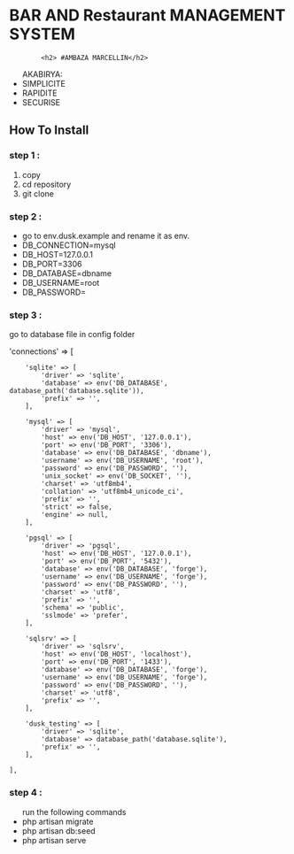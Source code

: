 

<h1>BAR AND Restaurant MANAGEMENT SYSTEM</h1>


			<h2> #AMBAZA MARCELLIN</h2>

<ul>AKABIRYA: 
		<li>SIMPLICITE</li>
		<li>RAPIDITE</li>
		<li>SECURISE</li>

</ul>


<h2>How To Install</h2>

 <h3>step 1 :</h3>
 	<ol>
    <li>copy</li>
 	<li>cd repository</li>
 	<li>git clone</li> 
 </ol>
 <h3>step 2 : </h3>
    <ul>
 	  <li>go to env.dusk.example and rename it as env.</li>
 	<li>DB_CONNECTION=mysql</li>
	<li>DB_HOST=127.0.0.1</li>
	<li>DB_PORT=3306</li>
	<li>DB_DATABASE=dbname</li>
	<li>DB_USERNAME=root</li>
	<li>DB_PASSWORD=</li>
</ul>

 <h3>step 3 :</h3>
 	<p>go to database file in config folder</p>
 	'connections' => [

        'sqlite' => [
            'driver' => 'sqlite',
            'database' => env('DB_DATABASE', database_path('database.sqlite')),
            'prefix' => '',
        ],

        'mysql' => [
            'driver' => 'mysql',
            'host' => env('DB_HOST', '127.0.0.1'),
            'port' => env('DB_PORT', '3306'),
            'database' => env('DB_DATABASE', 'dbname'),
            'username' => env('DB_USERNAME', 'root'),
            'password' => env('DB_PASSWORD', ''),
            'unix_socket' => env('DB_SOCKET', ''),
            'charset' => 'utf8mb4',
            'collation' => 'utf8mb4_unicode_ci',
            'prefix' => '',
            'strict' => false,
            'engine' => null,
        ],

        'pgsql' => [
            'driver' => 'pgsql',
            'host' => env('DB_HOST', '127.0.0.1'),
            'port' => env('DB_PORT', '5432'),
            'database' => env('DB_DATABASE', 'forge'),
            'username' => env('DB_USERNAME', 'forge'),
            'password' => env('DB_PASSWORD', ''),
            'charset' => 'utf8',
            'prefix' => '',
            'schema' => 'public',
            'sslmode' => 'prefer',
        ],

        'sqlsrv' => [
            'driver' => 'sqlsrv',
            'host' => env('DB_HOST', 'localhost'),
            'port' => env('DB_PORT', '1433'),
            'database' => env('DB_DATABASE', 'forge'),
            'username' => env('DB_USERNAME', 'forge'),
            'password' => env('DB_PASSWORD', ''),
            'charset' => 'utf8',
            'prefix' => '',
        ],

        'dusk_testing' => [
            'driver' => 'sqlite',
            'database' => database_path('database.sqlite'),
            'prefix' => '',
        ],

    ],

   <h3>step 4 :</h3>
    <ul>run the following commands
    	<li>php artisan migrate</li>
    	<li>php artisan db:seed</li>
    	<li>php artisan serve</li>
    </ul>
